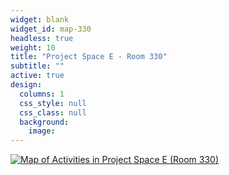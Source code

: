 ```yaml
---
widget: blank
widget_id: map-330
headless: true
weight: 10
title: "Project Space E - Room 330"
subtitle: ""
active: true
design:
  columns: 1
  css_style: null
  css_class: null
  background:
    image: 
---
```

[![Map of Activities in Project Space E (Room 330)](/images/Project-Space-E.jpg)](/images/Project-Space-E.jpg)